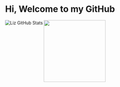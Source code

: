 # Hi, Welcome to my GitHub

<a href="https://github.com/anuraghazra/github-readme-stats">
  <img align="left" alt="Liz GitHub Stats" src="https://github-readme-stats.vercel.app/api?username=lizorc&show_icons=true">
</a>
<a href="https://github.com/anuraghazra/convoychat">
  <img height=200 align="center" src="https://github-readme-stats.vercel.app/api/top-langs?username=lizorc&layout=compact&langs_count=8&card_width=320" />
</a>
